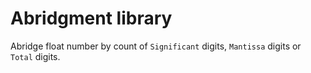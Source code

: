 # Abridgment library

Abridge float number by count of `Significant` digits, `Mantissa` digits or
`Total` digits.
